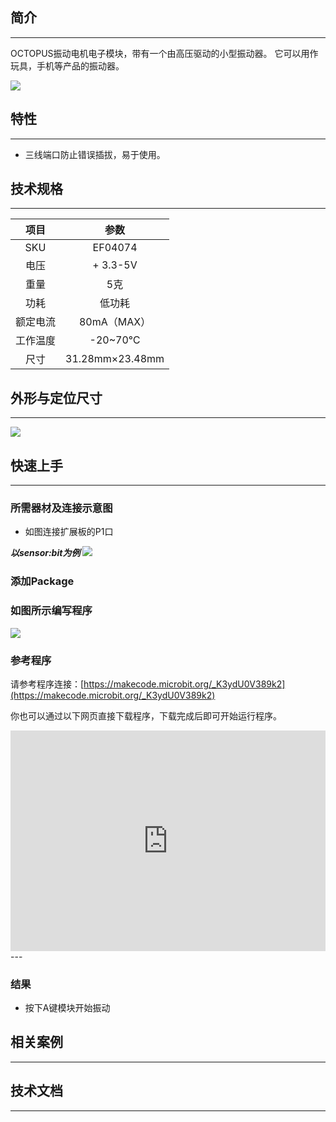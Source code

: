 ## 简介
---
OCTOPUS振动电机电子模块，带有一个由高压驱动的小型振动器。 它可以用作玩具，手机等产品的振动器。

 ![](https://i.imgur.com/d9jdEqa.jpg)

## 特性
---
- 三线端口防止错误插拔，易于使用。

## 技术规格
---
项目 | 参数 
:-: | :-: 
SKU|EF04074
电压|+ 3.3-5V
重量|5克
功耗|低功耗
额定电流|80mA（MAX）
工作温度|-20~70℃
尺寸|31.28mm×23.48mm

## 外形与定位尺寸
---

![](https://i.imgur.com/72WTbmL.png)

## 快速上手
---
### 所需器材及连接示意图
- 如图连接扩展板的P1口

***以sensor:bit为例***
![](https://i.imgur.com/opsGYQb.png)
### 添加Package

### 如图所示编写程序

![](https://i.imgur.com/Ga95B0U.png)

### 参考程序
请参考程序连接：[https://makecode.microbit.org/_K3ydU0V389k2](https://makecode.microbit.org/_K3ydU0V389k2)

你也可以通过以下网页直接下载程序，下载完成后即可开始运行程序。

<div style="position:relative;height:0;padding-bottom:70%;overflow:hidden;"><iframe style="position:absolute;top:0;left:0;width:100%;height:100%;" src="https://makecode.microbit.org/#pub:_K3ydU0V389k2" frameborder="0" sandbox="allow-popups allow-forms allow-scripts allow-same-origin"></iframe></div>  
---

### 结果
- 按下A键模块开始振动

## 相关案例
---

## 技术文档
---
